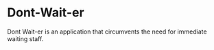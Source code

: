 # Dont-Wait-er
Dont Wait-er is an application that circumvents the need for immediate waiting staff. 
